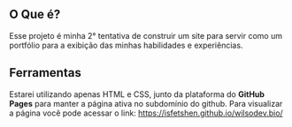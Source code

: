 ## O Que é?
Esse projeto é minha 2° tentativa de construir um site para servir como um portfólio para a exibição das minhas habilidades e experiências.

## Ferramentas
Estarei utilizando apenas HTML e CSS, junto da plataforma do **GitHub Pages** para manter a página ativa no subdomínio do github. Para visualizar a página você pode acessar o link: https://isfetshen.github.io/wilsodev.bio/